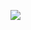 <p align="left">
  <img src="https://api.boot.dev/v1/users/public/25e23325-99bb-4e1b-884a-b01999d4b3b4/thumbnail" >
</p>

<!--
**Carlbark/carlbark** is a ✨ _special_ ✨ repository because its `README.md` (this file) appears on your GitHub profile.

Here are some ideas to get you started:

- 🔭 I’m currently working on ...
- 🌱 I’m currently learning ...
- 👯 I’m looking to collaborate on ...
- 🤔 I’m looking for help with ...
- 💬 Ask me about ...
- 📫 How to reach me: ...
- 😄 Pronouns: ...
- ⚡ Fun fact: ...
-->
